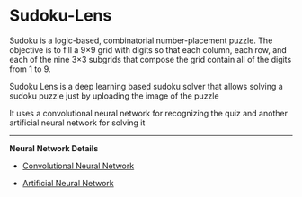 # Sudoku-Lens

Sudoku is a logic-based, combinatorial number-placement puzzle. The objective is to fill a 9×9 grid with digits so that each column, each row, and each of the nine 3×3 subgrids that compose the grid contain all of the digits from 1 to 9.

Sudoku Lens is a deep learning based sudoku solver that allows solving a sudoku puzzle just by uploading the image of the puzzle

It uses a convolutional neural network for recognizing the quiz and another artificial neural network for solving it
___

**Neural Network Details**

* [Convolutional Neural Network](https://github.com/Ritvik19/HandWriting-Recognition/tree/master/01-Digit-Recognition)
  
* [Artificial Neural Network](https://github.com/Ritvik19/Gladiators/tree/master/Sudoku-Neural%20Nets)
